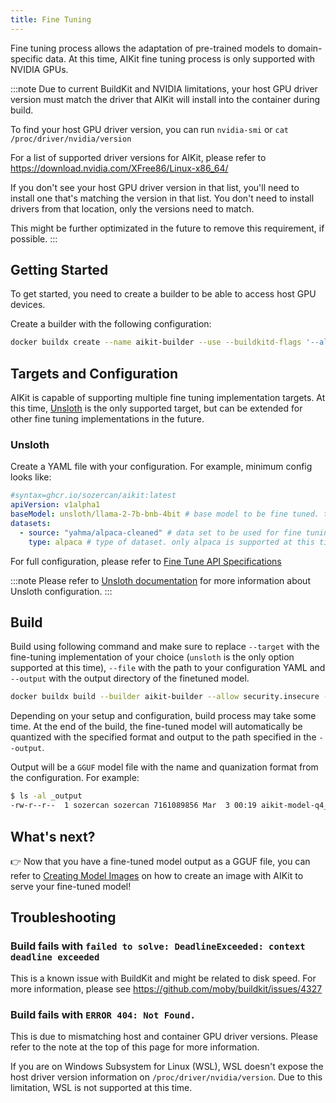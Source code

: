 ```yaml
---
title: Fine Tuning
---
```


Fine tuning process allows the adaptation of pre-trained models to domain-specific data. At this time, AIKit fine tuning process is only supported with NVIDIA GPUs.

:::note
Due to current BuildKit and NVIDIA limitations, your host GPU driver version must match the driver that AIKit will install into the container during build.

To find your host GPU driver version, you can run `nvidia-smi` or `cat /proc/driver/nvidia/version`

For a list of supported driver versions for AIKit, please refer to https://download.nvidia.com/XFree86/Linux-x86_64/

If you don't see your host GPU driver version in that list, you'll need to install one that's matching the version in that list. You don't need to install drivers from that location, only the versions need to match.

This might be further optimizated in the future to remove this requirement, if possible.
:::

## Getting Started

To get started, you need to create a builder to be able to access host GPU devices.

Create a builder with the following configuration:

```bash
docker buildx create --name aikit-builder --use --buildkitd-flags '--allow-insecure-entitlement security.insecure'
```

## Targets and Configuration

AIKit is capable of supporting multiple fine tuning implementation targets. At this time, [Unsloth](https://github.com/unslothai/unsloth) is the only supported target, but can be extended for other fine tuning implementations in the future.

### Unsloth

Create a YAML file with your configuration. For example, minimum config looks like:

```yaml
#syntax=ghcr.io/sozercan/aikit:latest
apiVersion: v1alpha1
baseModel: unsloth/llama-2-7b-bnb-4bit # base model to be fine tuned. this can be any model from Huggingface. For unsloth optimized base models, see https://huggingface.co/unsloth
datasets:
  - source: "yahma/alpaca-cleaned" # data set to be used for fine tuning. This can be a Huggingface dataset or a URL pointing to a JSON file
    type: alpaca # type of dataset. only alpaca is supported at this time.
```

For full configuration, please refer to [Fine Tune API Specifications](./specs-finetune.md)

:::note
Please refer to [Unsloth documentation](https://github.com/unslothai/unsloth) for more information about Unsloth configuration.
:::

## Build

Build using following command and make sure to replace `--target` with the fine-tuning implementation of your choice (`unsloth` is the only option supported at this time), `--file` with the path to your configuration YAML and `--output` with the output directory of the finetuned model.

```bash
docker buildx build --builder aikit-builder --allow security.insecure --file "/path/to/config.yaml" --output "/path/to/output" --target unsloth --progress plain .
```

Depending on your setup and configuration, build process may take some time. At the end of the build, the fine-tuned model will automatically be quantized with the specified format and output to the path specified in the `--output`.

Output will be a `GGUF` model file with the name and quanization format from the configuration. For example:

```bash
$ ls -al _output
-rw-r--r--  1 sozercan sozercan 7161089856 Mar  3 00:19 aikit-model-q4_k_m.gguf
```

## What's next?

👉 Now that you have a fine-tuned model output as a GGUF file, you can refer to [Creating Model Images](./create-images.md) on how to create an image with AIKit to serve your fine-tuned model!

## Troubleshooting

### Build fails with `failed to solve: DeadlineExceeded: context deadline exceeded`

This is a known issue with BuildKit and might be related to disk speed. For more information, please see https://github.com/moby/buildkit/issues/4327

### Build fails with `ERROR 404: Not Found.`

This is due to mismatching host and container GPU driver versions. Please refer to the note at the top of this page for more information.

If you are on Windows Subsystem for Linux (WSL), WSL doesn't expose the host driver version information on `/proc/driver/nvidia/version`. Due to this limitation, WSL is not supported at this time.
